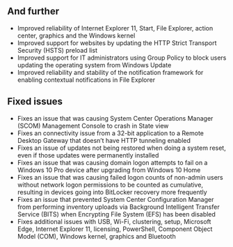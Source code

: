 ## And further
- Improved reliability of Internet Explorer 11, Start, File Explorer, action center, graphics and the Windows kernel
- Improved support for websites by updating the HTTP Strict Transport Security (HSTS) preload list
- Improved support for IT administrators using Group Policy to block users updating the operating system from Windows Update
- Improved reliability and stability of the notification framework for enabling contextual notifications in File Explorer

## Fixed issues
- Fixes an issue that was causing System Center Operations Manager (SCOM) Management Console to crash in State view
- Fixes an connectivity issue from a 32-bit application to a Remote Desktop Gateway that doesn’t have HTTP tunneling enabled
- Fixes an issue of updates not being restored when doing a system reset, even if those updates were permanently installed
- Fixes an issue that was causing domain logon attempts to fail on a Windows 10 Pro device after upgrading from Windows 10 Home
- Fixes an issue that was causing failed logon counts of non-admin users without network logon permissions to be counted as cumulative, resulting in devices going into BitLocker recovery more frequently
- Fixes an issue that prevented System Center Configuration Manager from performing inventory uploads via Background Intelligent Transfer Service (BITS) when Encrypting File System (EFS) has been disabled
- Fixes additional issues with USB, Wi-Fi, clustering, setup, Microsoft Edge, Internet Explorer 11, licensing, PowerShell, Component Object Model (COM), Windows kernel, graphics and Bluetooth